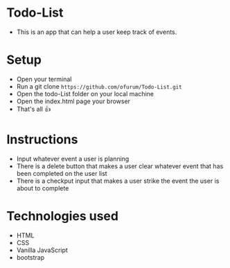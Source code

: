 # Todo-List

* This is an app that can help a user keep track of events.

# Setup
* Open your terminal
* Run a git clone ````https://github.com/ofurum/Todo-List.git````
* Open the todo-List folder on your local machine
* Open the index.html page your browser
* That's all 👍


# Instructions
* Input whatever event a user is planning
* There is a delete button that makes a user clear whatever event that has been completed on the user list
* There is a checkput input that makes a user strike the event the user is about to complete
 
# Technologies used
* HTML
* CSS
* Vanilla JavaScript
* bootstrap
